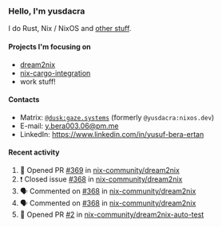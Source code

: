 ### Hello, I'm yusdacra

I do Rust, Nix / NixOS and [other stuff](https://gaze.systems/).

#### Projects I'm focusing on

- [dream2nix](https://github.com/nix-community/dream2nix)
- [nix-cargo-integration](https://github.com/yusdacra/nix-cargo-integration)
- work stuff!

#### Contacts

- Matrix: [`@dusk:gaze.systems`](https://matrix.to/#/@dusk:gaze.systems) (formerly `@yusdacra:nixos.dev`)
- E-mail: y.bera003.06@pm.me
- LinkedIn: https://www.linkedin.com/in/yusuf-bera-ertan

#### Recent activity

<!--START_SECTION:activity-->
1. 💪 Opened PR [#369](https://github.com/nix-community/dream2nix/pull/369) in [nix-community/dream2nix](https://github.com/nix-community/dream2nix)
2. ❗️ Closed issue [#368](https://github.com/nix-community/dream2nix/issues/368) in [nix-community/dream2nix](https://github.com/nix-community/dream2nix)
3. 🗣 Commented on [#368](https://github.com/nix-community/dream2nix/issues/368) in [nix-community/dream2nix](https://github.com/nix-community/dream2nix)
4. 🗣 Commented on [#368](https://github.com/nix-community/dream2nix/issues/368) in [nix-community/dream2nix](https://github.com/nix-community/dream2nix)
5. 💪 Opened PR [#2](https://github.com/nix-community/dream2nix-auto-test/pull/2) in [nix-community/dream2nix-auto-test](https://github.com/nix-community/dream2nix-auto-test)
<!--END_SECTION:activity-->
